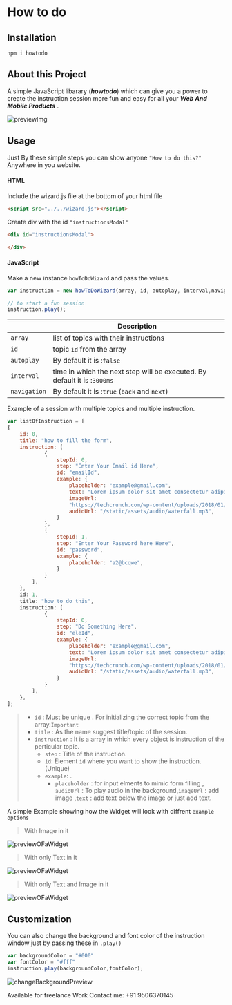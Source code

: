 # How to do

## Installation
```
npm i howtodo
```
## About this Project
A simple JavaScript libarary (**_howtodo_**) which can give you a power to create the instruction session more fun and easy for all your **_Web And Mobile Products_** .

![previewImg](https://bucket--001.s3.ap-south-1.amazonaws.com/preview.gif)


## Usage
Just By these simple steps you can show anyone ```"How to do this?"``` Anywhere in you website.

#### HTML

Include the wizard.js file at the bottom of your html file
```HTML
<script src="../../wizard.js"></script>
```

Create div with the id ```"instructionsModal"```
```html
<div id="instructionsModal">

</div>
```

#### JavaScript

Make a new instance ```howToDoWizard``` and pass the values.

```JavaScript
var instruction = new howToDoWizard(array, id, autoplay, interval,navigation); //id = topic id from the array

// to start a fun session
instruction.play(); 
```


||Description|     
|----|-----|      
|```array```|list of topics with their instructions   |
|```id```|topic ```id``` from the array|
|```autoplay```|By default it is :```false```|
|```interval```| time in which the next step will be executed. By default it is :```3000ms```|
|```navigation```|By default it is :```true``` (```back``` and ```next```) |

Example of a session with multiple topics and multiple instruction.

```JavaScript
var listOfInstruction = [
{
    id: 0,
    title: "how to fill the form",
    instruction: [
            {
                stepId: 0,
                step: "Enter Your Email id Here",
                id: "emailId",
                example: {
                    placeholder: "example@gmail.com",
                    text: "Lorem ipsum dolor sit amet consectetur adipisicing elit. Iste rem vitae minima, dignissimos",
                    imageUrl:
                    "https://techcrunch.com/wp-content/uploads/2018/01/giphy1.gif?w=730&crop=1",
                    audioUrl: "/static/assets/audio/waterfall.mp3",
                }
            },
            {
                stepId: 1,
                step: "Enter Your Password here Here",
                id: "password",
                example: {
                    placeholder: "a2@bcqwe",
                }
            }
        ],
    },
    id: 1,
    title: "how to do this",
    instruction: [
            {
                stepId: 0,
                step: "Do Something Here",
                id: "eleId",
                example: {
                    placeholder: "example@gmail.com",
                    text: "Lorem ipsum dolor sit amet consectetur adipisicing elit. Iste rem vitae minima, dignissimos",
                    imageUrl:
                    "https://techcrunch.com/wp-content/uploads/2018/01/giphy1.gif?w=730&crop=1",
                    audioUrl: "/static/assets/audio/waterfall.mp3",
                }
            }
        ],
    },
];
```
> * ```id``` : Must be  unique . For initializing the correct topic from the array.```Important```
> * ```title``` : As the name suggest title/topic of the session. 
> * ```instruction``` : It is a array in which every object is instruction of the perticular topic. 
>     * ```step``` : Title of the instruction. 
>     * ```id```: Element ```id``` where you want to show the instruction. (Unique)
>     * ```example```: .
>          * ```placeholder``` : for input elments to mimic form filling , ```audioUrl``` : To play audio in the background,```imageUrl``` : add image ,```text``` : add text below the image or just add text.

 A simple Example showing how the Widget will look with diffrent ```example options```

>With Image in it

![previewOFaWidget](https://bucket--001.s3.ap-south-1.amazonaws.com/preview.png)

>With only Text in it

![previewOFaWidget](https://bucket--001.s3.ap-south-1.amazonaws.com/Screen+Shot+2020-12-28+at+6.19.55+PM.png)

>With only Text and Image in it

![previewOFaWidget](https://bucket--001.s3.ap-south-1.amazonaws.com/Screen+Shot+2020-12-28+at+6.19.47+PM.png)

## Customization
You can also change the background and font color of the instruction window just by passing these in ```.play()```


```JavaScript
var backgroundColor = "#000"
var fontColor = "#fff"
instruction.play(backgroundColor,fontColor);

```

![changeBackgroundPreview](https://bucket--001.s3.ap-south-1.amazonaws.com/colorChange.png)


Available for freelance Work 
Contact me: +91 9506370145
